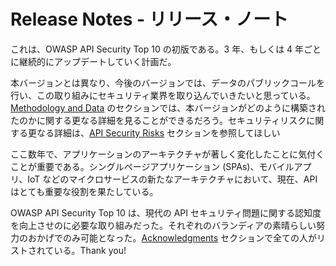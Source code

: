 Release Notes - リリース・ノート
=============

これは、OWASP API Security Top 10 の初版である。3 年、もしくは 4 年ごとに継続的にアップデートしていく計画だ。

本バージョンとは異なり、今後のバージョンでは、データのパブリックコールを行い、この取り組みにセキュリティ業界を取り込んでいきたいと思っている。[Methodology and Data][1] のセクションでは、本バージョンがどのように構築されたのかに関する更なる詳細を見ることができるだろう。セキュリティリスクに関する更なる詳細は、[API Security Risks][2] セクションを参照してほしい

ここ数年で、アプリケーションのアーキテクチャが著しく変化したことに気付くことが重要である。シングルページアプリケーション (SPAs)、モバイルアプリ、IoT などのマイクロサービスの新たなアーキテクチャにおいて、現在、API はとても重要な役割を果たしている。

OWASP API Security Top 10 は、現代の API セキュリティ問題に関する認知度を向上させのに必要な取り組みだった。それぞれのバランディアの素晴らしい努力のおかげでのみ可能となった。[Acknowledgments][3] セクションで全ての人がリストされている。Thank you!

[1]: ./0xd0-about-data.md
[2]: ./0x10-api-security-risks.md
[3]: ./0xd1-acknowledgments.md

